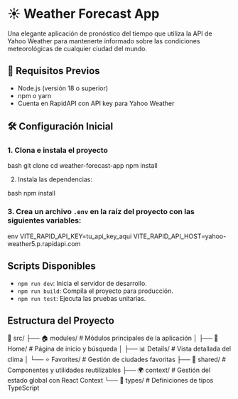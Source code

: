 # ☀️ Weather Forecast App

Una elegante aplicación de pronóstico del tiempo que utiliza la API de Yahoo Weather para mantenerte informado sobre las condiciones meteorológicas de cualquier ciudad del mundo.

## 🚀 Requisitos Previos

- Node.js (versión 18 o superior)
- npm o yarn
- Cuenta en RapidAPI con API key para Yahoo Weather

## 🛠️ Configuración Inicial

### 1. Clona e instala el proyecto

bash
git clone <url-del-repositorio>
cd weather-forecast-app
npm install

2. Instala las dependencias:

bash
npm install

### 3. Crea un archivo `.env` en la raíz del proyecto con las siguientes variables:

env
VITE_RAPID_API_KEY=tu_api_key_aqui
VITE_RAPID_API_HOST=yahoo-weather5.p.rapidapi.com

## Scripts Disponibles

- `npm run dev`: Inicia el servidor de desarrollo.
- `npm run build`: Compila el proyecto para producción.
- `npm run test`: Ejecuta las pruebas unitarias.

## Estructura del Proyecto

📁 src/
├── 🏠 modules/          # Módulos principales de la aplicación
│   ├── 🏡 Home/        # Página de inicio y búsqueda
│   ├── 📊 Details/     # Vista detallada del clima
│   └── ⭐ Favorites/   # Gestión de ciudades favoritas
├── 🔄 shared/          # Componentes y utilidades reutilizables 
├── 🌍 context/         # Gestión del estado global con React Context
└── 📝 types/           # Definiciones de tipos TypeScript